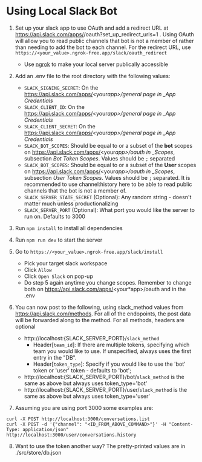 # Using Local Slack Bot

1. Set up your slack app to use OAuth and add a redirect URL at https://api.slack.com/apps/<your app>/oauth?set_up_redirect_urls=1 . Using OAuth will allow you to read public channels that bot is not a member of rather than needing to add the bot to each channel. For the redirect URL, use `https://<your_value>.ngrok-free.app/slack/oauth_redirect`

   - Use [ngrok](https://ngrok.com/) to make your local server publically accessible

2. Add an .env file to the root directory with the following values:

   - `SLACK_SIGNING_SECRET`: On the https://api.slack.com/apps/<your*app>/general page in \_App Credentials*
   - `SLACK_CLIENT_ID`: On the https://api.slack.com/apps/<your*app>/general page in \_App Credentials*
   - `SLACK_CLIENT_SECRET`: On the https://api.slack.com/apps/<your*app>/general page in \_App Credentials*
   - `SLACK_BOT_SCOPES`: Should be equal to or a subset of the **bot** scopes on https://api.slack.com/apps/<your*app>/oauth in \_Scopes*, subsection _Bot Token Scopes_. Values should be `;` separated
   - `SLACK_BOT_SCOPES`: Should be equal to or a subset of the **User** scopes on https://api.slack.com/apps/<your*app>/oauth in \_Scopes*, subsection _User Token Scopes_. Values should be `;` separated. It is recommended to use channel:history here to be able to read public channels that the bot is not a member of.
   - `SLACK_SERVER_STATE_SECRET` (Optional): Any random string - doesn't matter much unless productionalizing
   - `SLACK_SERVER_PORT` (Optional): What port you would like the server to run on. Defaults to 3000

3. Run `npm install` to install all dependencies
4. Run `npm run dev` to start the server
5. Go to `https://<your_value>.ngrok-free.app/slack/install`
   - Pick your target slack workspace
   - Click `Allow`
   - Click `Open Slack` on pop-up
   - Do step 5 again anytime you change scopes. Remember to change both on https://api.slack.com/apps/<your\*app>/oauth and in the .env
6. You can now post to the following, using slack_method values from https://api.slack.com/methods. For all of the endopoints, the post data will be forwarded along to the method. For all methods, headers are optional
   - http://localhost:{SLACK_SERVER_PORT}/`slack_method`
     - Header[`team_id`]: If there are multiple tokens, specifying which team you would like to use. If unspecified, always uses the first entry in the "DB".
     - Header[`token_type`]: Specify if you would like to use the 'bot' token or 'user' token - defaults to 'bot';
   - http://localhost:{SLACK_SERVER_PORT}/bot/`slack_method` is the same as above but always uses token_type='bot'
   - http://localhost:{SLACK_SERVER_PORT}/user/`slack_method` is the same as above but always uses token_type='user'
7. Assuming you are using port 3000 some examples are:

```
curl -X POST http://localhost:3000/conversations.list
curl -X POST -d '{"channel": "<ID_FROM_ABOVE_COMMAND>"}' -H "Content-Type: application/json" http://localhost:3000/user/conversations.history
```

8. Want to use the token another way? The pretty-printed values are in ./src/store/db.json

